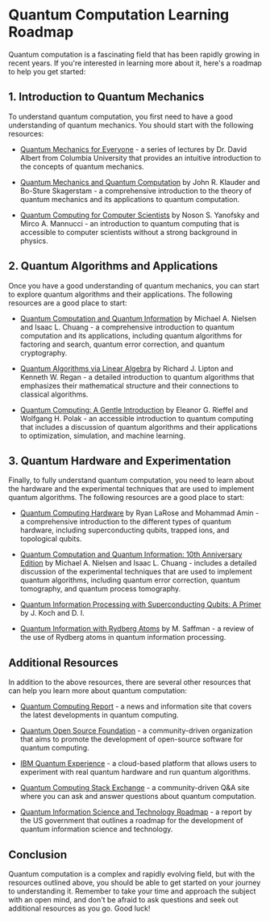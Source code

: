 
# Quantum Computation Learning Roadmap

Quantum computation is a fascinating field that has been rapidly growing in recent years. If you're interested in learning more about it, here's a roadmap to help you get started:

## 1. Introduction to Quantum Mechanics

To understand quantum computation, you first need to have a good understanding of quantum mechanics. You should start with the following resources:

- [Quantum Mechanics for Everyone](https://www.youtube.com/playlist?list=PL1826E60FD05B44E4) - a series of lectures by Dr. David Albert from Columbia University that provides an intuitive introduction to the concepts of quantum mechanics.

- [Quantum Mechanics and Quantum Computation](https://www.amazon.com/Quantum-Mechanics-Computation-H-Klauder/dp/0195102708) by John R. Klauder and Bo-Sture Skagerstam - a comprehensive introduction to the theory of quantum mechanics and its applications to quantum computation.

- [Quantum Computing for Computer Scientists](https://www.amazon.com/Quantum-Computing-Computer-Scientists-Yanofsky/dp/0521879965) by Noson S. Yanofsky and Mirco A. Mannucci - an introduction to quantum computing that is accessible to computer scientists without a strong background in physics.

## 2. Quantum Algorithms and Applications

Once you have a good understanding of quantum mechanics, you can start to explore quantum algorithms and their applications. The following resources are a good place to start:

- [Quantum Computation and Quantum Information](https://www.amazon.com/Quantum-Computation-Information-10th-Anniversary/dp/1107002176) by Michael A. Nielsen and Isaac L. Chuang - a comprehensive introduction to quantum computation and its applications, including quantum algorithms for factoring and search, quantum error correction, and quantum cryptography.

- [Quantum Algorithms via Linear Algebra](https://www.amazon.com/Quantum-Algorithms-via-Linear-Algebra/dp/0521871573) by Richard J. Lipton and Kenneth W. Regan - a detailed introduction to quantum algorithms that emphasizes their mathematical structure and their connections to classical algorithms.

- [Quantum Computing: A Gentle Introduction](https://www.amazon.com/Quantum-Computing-Introduction-Eleanor-G-RIeffel/dp/0262015064) by Eleanor G. Rieffel and Wolfgang H. Polak - an accessible introduction to quantum computing that includes a discussion of quantum algorithms and their applications to optimization, simulation, and machine learning.

## 3. Quantum Hardware and Experimentation

Finally, to fully understand quantum computation, you need to learn about the hardware and the experimental techniques that are used to implement quantum algorithms. The following resources are a good place to start:

- [Quantum Computing Hardware](https://www.springer.com/gp/book/9783030362574) by Ryan LaRose and Mohammad Amin - a comprehensive introduction to the different types of quantum hardware, including superconducting qubits, trapped ions, and topological qubits.

- [Quantum Computation and Quantum Information: 10th Anniversary Edition](https://www.amazon.com/Quantum-Computation-Information-10th-Anniversary/dp/1107002176) by Michael A. Nielsen and Isaac L. Chuang - includes a detailed discussion of the experimental techniques that are used to implement quantum algorithms, including quantum error correction, quantum tomography, and quantum process tomography.

- [Quantum Information Processing with Superconducting Qubits: A Primer](https://www.nature.com/articles/s41534-019-0220-1) by J. Koch and D. I.

- [Quantum Information with Rydberg Atoms](https://www.nature.com/articles/nphys3017) by M. Saffman - a review of the use of Rydberg atoms in quantum information processing.

## Additional Resources

In addition to the above resources, there are several other resources that can help you learn more about quantum computation:

- [Quantum Computing Report](https://quantumcomputingreport.com/) - a news and information site that covers the latest developments in quantum computing.

- [Quantum Open Source Foundation](https://qosf.org/) - a community-driven organization that aims to promote the development of open-source software for quantum computing.

- [IBM Quantum Experience](https://quantum-computing.ibm.com/) - a cloud-based platform that allows users to experiment with real quantum hardware and run quantum algorithms.

- [Quantum Computing Stack Exchange](https://quantumcomputing.stackexchange.com/) - a community-driven Q&A site where you can ask and answer questions about quantum computation.

- [Quantum Information Science and Technology Roadmap](https://www.nitrd.gov/PUBS/Quantum-Information-Science-and-Technology-Roadmap-2020.pdf) - a report by the US government that outlines a roadmap for the development of quantum information science and technology.

## Conclusion

Quantum computation is a complex and rapidly evolving field, but with the resources outlined above, you should be able to get started on your journey to understanding it. Remember to take your time and approach the subject with an open mind, and don't be afraid to ask questions and seek out additional resources as you go. Good luck!